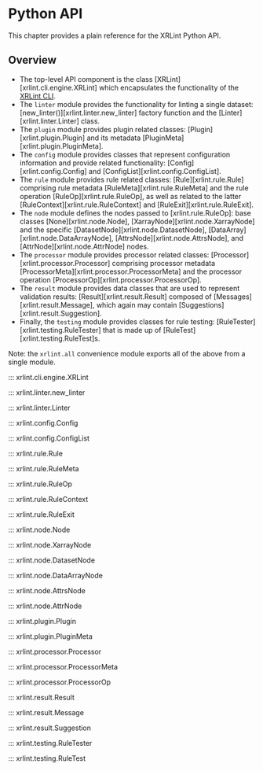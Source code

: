 # Python API

This chapter provides a plain reference for the XRLint Python API.

## Overview

- The top-level API component is the class [XRLint][xrlint.cli.engine.XRLint]
  which encapsulates the functionality of the [XRLint CLI](cli.md).
- The `linter` module provides the functionality for linting a single 
  dataset:
  [new_linter()][xrlint.linter.new_linter] factory function and the
  [Linter][xrlint.linter.Linter] class.
- The `plugin` module provides plugin related classes:
  [Plugin][xrlint.plugin.Plugin] and its 
  metadata [PluginMeta][xrlint.plugin.PluginMeta].
- The `config` module provides classes that represent 
  configuration information and provide related functionality:
  [Config][xrlint.config.Config] and [ConfigList][xrlint.config.ConfigList].
- The `rule` module provides rule related classes:
  [Rule][xrlint.rule.Rule] comprising rule metadata 
  [RuleMeta][xrlint.rule.RuleMeta] and the rule operation 
  [RuleOp][xrlint.rule.RuleOp], as well as related to the latter
  [RuleContext][xrlint.rule.RuleContext] and [RuleExit][xrlint.rule.RuleExit].
- The `node` module defines the nodes passed to [xrlint.rule.RuleOp]:
  base classes [None][xrlint.node.Node], [XarrayNode][xrlint.node.XarrayNode]
  and the specific [DatasetNode][xrlint.node.DatasetNode],
  [DataArray][xrlint.node.DataArrayNode], [AttrsNode][xrlint.node.AttrsNode], 
  and [AttrNode][xrlint.node.AttrNode] nodes.
- The `processor` module provides processor related classes:
  [Processor][xrlint.processor.Processor] comprising processor metadata
  [ProcessorMeta][xrlint.processor.ProcessorMeta] 
  and the processor operation [ProcessorOp][xrlint.processor.ProcessorOp].
- The `result` module provides data classes that are used to 
  represent validation results:
  [Result][xrlint.result.Result] composed of [Messages][xrlint.result.Message],
  which again may contain [Suggestions][xrlint.result.Suggestion].
- Finally, the `testing` module provides classes for rule testing:
  [RuleTester][xrlint.testing.RuleTester] that is made up 
  of [RuleTest][xrlint.testing.RuleTest]s.

Note: the `xrlint.all` convenience module exports all of the above from a 
  single module.
  
::: xrlint.cli.engine.XRLint

::: xrlint.linter.new_linter

::: xrlint.linter.Linter

::: xrlint.config.Config

::: xrlint.config.ConfigList

::: xrlint.rule.Rule

::: xrlint.rule.RuleMeta

::: xrlint.rule.RuleOp

::: xrlint.rule.RuleContext

::: xrlint.rule.RuleExit

::: xrlint.node.Node

::: xrlint.node.XarrayNode

::: xrlint.node.DatasetNode

::: xrlint.node.DataArrayNode

::: xrlint.node.AttrsNode

::: xrlint.node.AttrNode

::: xrlint.plugin.Plugin

::: xrlint.plugin.PluginMeta

::: xrlint.processor.Processor

::: xrlint.processor.ProcessorMeta
 
::: xrlint.processor.ProcessorOp

::: xrlint.result.Result

::: xrlint.result.Message

::: xrlint.result.Suggestion

::: xrlint.testing.RuleTester

::: xrlint.testing.RuleTest

